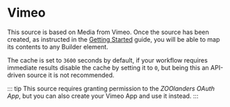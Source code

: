 # Vimeo

This source is based on Media from Vimeo. Once the source has been created, as instructed in the [Getting Started](../sources) guide, you will be able to map its contents to any Builder element.

The cache is set to `3600` seconds by default, if your workflow requires immediate results disable the cache by setting it to `0`, but being this an API-driven source it is not recommended.

::: tip
This source requires granting permission to the _ZOOlanders OAuth App_, but you can also create your Vimeo App and use it instead.
:::
